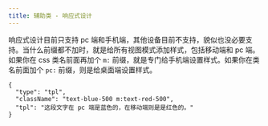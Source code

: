 ```yaml
---
title: 辅助类 - 响应式设计
---
```


响应式设计目前只支持 pc 端和手机端，其他设备目前不支持，貌似也没必要支持。当什么前缀都不加时，就是给所有视图模式添加样式，包括移动端和 pc 端。如果你在 css 类名前面再加个 `m:` 前缀，就是专门给手机端设置样式。如果你在类名前面加个 `pc:` 前缀，则是给桌面端设置样式。

```schema:height="100" scope="body"
{
  "type": "tpl",
  "className": "text-blue-500 m:text-red-500",
  "tpl": "这段文字在 pc 端是蓝色的，在移动端则是是红色的。"
}
```
